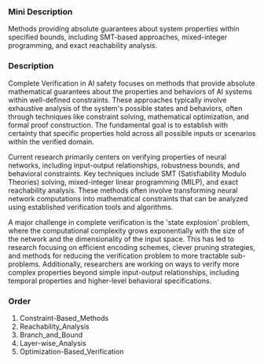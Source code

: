 ### Mini Description

Methods providing absolute guarantees about system properties within specified bounds, including SMT-based approaches, mixed-integer programming, and exact reachability analysis.

### Description

Complete Verification in AI safety focuses on methods that provide absolute mathematical guarantees about the properties and behaviors of AI systems within well-defined constraints. These approaches typically involve exhaustive analysis of the system's possible states and behaviors, often through techniques like constraint solving, mathematical optimization, and formal proof construction. The fundamental goal is to establish with certainty that specific properties hold across all possible inputs or scenarios within the verified domain.

Current research primarily centers on verifying properties of neural networks, including input-output relationships, robustness bounds, and behavioral constraints. Key techniques include SMT (Satisfiability Modulo Theories) solving, mixed-integer linear programming (MILP), and exact reachability analysis. These methods often involve transforming neural network computations into mathematical constraints that can be analyzed using established verification tools and algorithms.

A major challenge in complete verification is the 'state explosion' problem, where the computational complexity grows exponentially with the size of the network and the dimensionality of the input space. This has led to research focusing on efficient encoding schemes, clever pruning strategies, and methods for reducing the verification problem to more tractable sub-problems. Additionally, researchers are working on ways to verify more complex properties beyond simple input-output relationships, including temporal properties and higher-level behavioral specifications.

### Order

1. Constraint-Based_Methods
2. Reachability_Analysis
3. Branch_and_Bound
4. Layer-wise_Analysis
5. Optimization-Based_Verification
